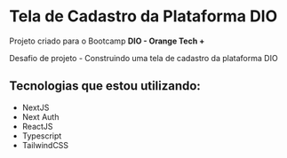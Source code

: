 # Tela de Cadastro da Plataforma DIO

Projeto criado para o Bootcamp **DIO - Orange Tech +**

Desafio de projeto - Construindo uma tela de cadastro da plataforma DIO

## Tecnologias que estou utilizando:

- NextJS
- Next Auth
- ReactJS
- Typescript
- TailwindCSS

